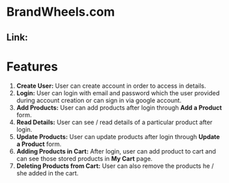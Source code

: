 # BrandWheels.com

## Link:

# Features

1. **Create User:** User can create account in order to access in details.
2. **Login:** User can login with email and password which the user provided during account creation or can sign in via google account.
3. **Add Products:** User can add products after login through **Add a Product** form.
4. **Read Details:** User can see / read details of a particular product after login.
5. **Update Products:** User can update products after login through **Update a Product** form.
6. **Adding Products in Cart:** After login, user can add product to cart and can see those stored products in **My Cart** page.
7. **Deleting Products from Cart:** User can also remove the products he / she added in the cart.
